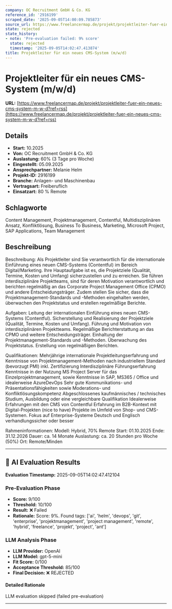 ```yaml
---
company: OC Recruitment GmbH & Co. KG
reference_id: '2916199'
scraped_date: '2025-09-05T14:00:09.785873'
source_url: https://www.freelancermap.de/projekt/projektleiter-fuer-ein-neues-cms-system-m-w-d?ref=rss
state: rejected
state_history:
- note: 'Pre-evaluation failed: 9% score'
  state: rejected
  timestamp: '2025-09-05T14:02:47.413874'
title: Projektleiter für ein neues CMS-System (m/w/d)
---
```



# Projektleiter für ein neues CMS-System (m/w/d)
**URL:** [https://www.freelancermap.de/projekt/projektleiter-fuer-ein-neues-cms-system-m-w-d?ref=rss](https://www.freelancermap.de/projekt/projektleiter-fuer-ein-neues-cms-system-m-w-d?ref=rss)
## Details
- **Start:** 10.2025
- **Von:** OC Recruitment GmbH & Co. KG
- **Auslastung:** 60% (3 Tage pro Woche)
- **Eingestellt:** 05.09.2025
- **Ansprechpartner:** Melanie Helm
- **Projekt-ID:** 2916199
- **Branche:** Anlagen- und Maschinenbau
- **Vertragsart:** Freiberuflich
- **Einsatzart:** 80
                                                % Remote

## Schlagworte
Content Management, Projektmanagement, Contentful, Multidisziplinären Ansatz, Konfliktlösung, Business To Business, Marketing, Microsoft Project, SAP Applications, Team Management

## Beschreibung
Beschreibung:
Als Projektleiter sind Sie verantwortlich für die internationale Einführung eines neuen CMS-Systems (Contentful) im Bereich Digital/Marketing. Ihre Hauptaufgabe ist es, die Projektziele (Qualität, Termine, Kosten und Umfang) sicherzustellen und zu erreichen. Sie führen interdisziplinäre Projektteams, sind für deren Motivation verantwortlich und berichten regelmäßig an das Corporate Project Management Office (CPMO) und andere Entscheidungsträger. Zudem stellen Sie sicher, dass die Projektmanagement-Standards und -Methoden eingehalten werden, überwachen den Projektstatus und erstellen regelmäßige Berichte.

Aufgaben:
Leitung der internationalen Einführung eines neuen CMS-Systems (Contentful).
Sicherstellung und Realisierung der Projektziele (Qualität, Termine, Kosten und Umfang).
Führung und Motivation von interdisziplinären Projektteams.
Regelmäßige Berichterstattung an das CPMO und weitere Entscheidungsträger.
Einhaltung der Projektmanagement-Standards und -Methoden.
Überwachung des Projektstatus.
Erstellung von regelmäßigen Berichten.

Qualifikationen:
Mehrjährige internationale Projektleitungserfahrung und Kenntnisse von Projektmanagement-Methoden nach industriellem Standard (bevorzugt PMI) inkl. Zertifizierung
Interdisziplinäre Führungserfahrung
Kenntnisse in der Nutzung MS Project Server für das Einzelprojektmanagement, sowie Kenntnisse in SAP, MS365 / Office und idealerweise AzureDevOps
Sehr gute Kommunikations- und Präsentationsfähigkeiten sowie Moderations- und Konfliktlösungskompetenz
Abgeschlossenes kaufmännisches / technisches Studium, Ausbildung oder eine vergleichbare Qualifikation
Idealerweise Erfahrungen mit den CMS von Contentful
Erfahrung im B2B-Kontext mit Digital-Projekten (nice to have)
Projekte im Umfeld von Shop- und CMS-Systemen. Fokus auf Enterprise-Systeme
Deutsch und Englisch verhandlungssicher oder besser

Rahmeninformationen:
Modell: Hybrid, 70% Remote
Start: 01.10.2025
Ende: 31.12.2026
Dauer: ca. 14 Monate
Auslastung: ca. 20 Stunden pro Woche (50%)
Ort: Remote/Minden

---

## 🤖 AI Evaluation Results

**Evaluation Timestamp:** 2025-09-05T14:02:47.412104

### Pre-Evaluation Phase
- **Score:** 9/100
- **Threshold:** 10/100
- **Result:** ❌ Failed
- **Rationale:** Score: 9%. Found tags: ['ai', 'helm', 'devops', 'git', 'enterprise', 'projektmanagement', 'project management', 'remote', 'hybrid', 'freelance', 'projekt', 'project', 'ant']

### LLM Analysis Phase
- **LLM Provider:** OpenAI
- **LLM Model:** gpt-5-mini
- **Fit Score:** 0/100
- **Acceptance Threshold:** 85/100
- **Final Decision:** ❌ REJECTED

#### Detailed Rationale
LLM evaluation skipped (failed pre-evaluation)

---
